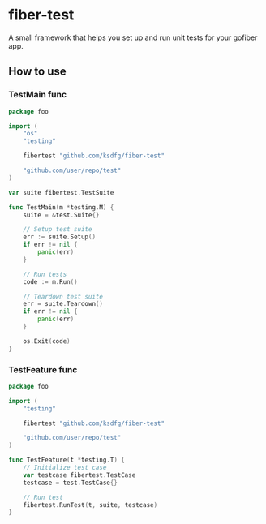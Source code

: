 # fiber-test

A small framework that helps you set up and run unit tests for your gofiber app.

## How to use

### TestMain func

```go
package foo

import (
	"os"
	"testing"

	fibertest "github.com/ksdfg/fiber-test"

	"github.com/user/repo/test"
)

var suite fibertest.TestSuite

func TestMain(m *testing.M) {
	suite = &test.Suite{}

	// Setup test suite
	err := suite.Setup()
	if err != nil {
		panic(err)
	}

	// Run tests
	code := m.Run()

	// Teardown test suite
	err = suite.Teardown()
	if err != nil {
		panic(err)
	}

	os.Exit(code)
}

```

### TestFeature func

```go
package foo

import (
	"testing"

	fibertest "github.com/ksdfg/fiber-test"

	"github.com/user/repo/test"
)

func TestFeature(t *testing.T) {
	// Initialize test case
	var testcase fibertest.TestCase
	testcase = test.TestCase{}

	// Run test
	fibertest.RunTest(t, suite, testcase)
}

```

